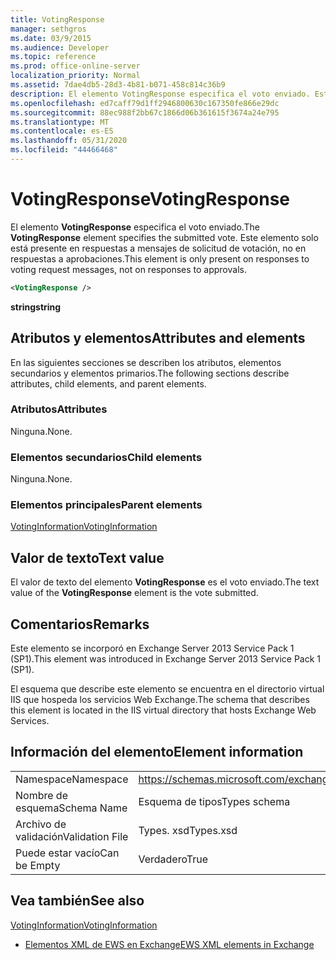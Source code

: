 ```yaml
---
title: VotingResponse
manager: sethgros
ms.date: 03/9/2015
ms.audience: Developer
ms.topic: reference
ms.prod: office-online-server
localization_priority: Normal
ms.assetid: 7dae4db5-28d3-4b81-b071-458c814c36b9
description: El elemento VotingResponse especifica el voto enviado. Este elemento solo está presente en respuestas a mensajes de solicitud de votación, no en respuestas a aprobaciones.
ms.openlocfilehash: ed7caff79d1ff2946800630c167350fe866e29dc
ms.sourcegitcommit: 88ec988f2bb67c1866d06b361615f3674a24e795
ms.translationtype: MT
ms.contentlocale: es-ES
ms.lasthandoff: 05/31/2020
ms.locfileid: "44466468"
---
```

# <a name="votingresponse"></a><span data-ttu-id="cfdeb-104">VotingResponse</span><span class="sxs-lookup"><span data-stu-id="cfdeb-104">VotingResponse</span></span>

<span data-ttu-id="cfdeb-105">El elemento **VotingResponse** especifica el voto enviado.</span><span class="sxs-lookup"><span data-stu-id="cfdeb-105">The **VotingResponse** element specifies the submitted vote.</span></span> <span data-ttu-id="cfdeb-106">Este elemento solo está presente en respuestas a mensajes de solicitud de votación, no en respuestas a aprobaciones.</span><span class="sxs-lookup"><span data-stu-id="cfdeb-106">This element is only present on responses to voting request messages, not on responses to approvals.</span></span> 
  
```XML
<VotingResponse />
```

 <span data-ttu-id="cfdeb-107">**string**</span><span class="sxs-lookup"><span data-stu-id="cfdeb-107">**string**</span></span>
## <a name="attributes-and-elements"></a><span data-ttu-id="cfdeb-108">Atributos y elementos</span><span class="sxs-lookup"><span data-stu-id="cfdeb-108">Attributes and elements</span></span>

<span data-ttu-id="cfdeb-109">En las siguientes secciones se describen los atributos, elementos secundarios y elementos primarios.</span><span class="sxs-lookup"><span data-stu-id="cfdeb-109">The following sections describe attributes, child elements, and parent elements.</span></span>
  
### <a name="attributes"></a><span data-ttu-id="cfdeb-110">Atributos</span><span class="sxs-lookup"><span data-stu-id="cfdeb-110">Attributes</span></span>

<span data-ttu-id="cfdeb-111">Ninguna.</span><span class="sxs-lookup"><span data-stu-id="cfdeb-111">None.</span></span>
  
### <a name="child-elements"></a><span data-ttu-id="cfdeb-112">Elementos secundarios</span><span class="sxs-lookup"><span data-stu-id="cfdeb-112">Child elements</span></span>

<span data-ttu-id="cfdeb-113">Ninguna.</span><span class="sxs-lookup"><span data-stu-id="cfdeb-113">None.</span></span>
  
### <a name="parent-elements"></a><span data-ttu-id="cfdeb-114">Elementos principales</span><span class="sxs-lookup"><span data-stu-id="cfdeb-114">Parent elements</span></span>

[<span data-ttu-id="cfdeb-115">VotingInformation</span><span class="sxs-lookup"><span data-stu-id="cfdeb-115">VotingInformation</span></span>](votinginformation.md)
  
## <a name="text-value"></a><span data-ttu-id="cfdeb-116">Valor de texto</span><span class="sxs-lookup"><span data-stu-id="cfdeb-116">Text value</span></span>

<span data-ttu-id="cfdeb-117">El valor de texto del elemento **VotingResponse** es el voto enviado.</span><span class="sxs-lookup"><span data-stu-id="cfdeb-117">The text value of the **VotingResponse** element is the vote submitted.</span></span> 
  
## <a name="remarks"></a><span data-ttu-id="cfdeb-118">Comentarios</span><span class="sxs-lookup"><span data-stu-id="cfdeb-118">Remarks</span></span>

<span data-ttu-id="cfdeb-119">Este elemento se incorporó en Exchange Server 2013 Service Pack 1 (SP1).</span><span class="sxs-lookup"><span data-stu-id="cfdeb-119">This element was introduced in Exchange Server 2013 Service Pack 1 (SP1).</span></span>
  
<span data-ttu-id="cfdeb-120">El esquema que describe este elemento se encuentra en el directorio virtual IIS que hospeda los servicios Web Exchange.</span><span class="sxs-lookup"><span data-stu-id="cfdeb-120">The schema that describes this element is located in the IIS virtual directory that hosts Exchange Web Services.</span></span>
  
## <a name="element-information"></a><span data-ttu-id="cfdeb-121">Información del elemento</span><span class="sxs-lookup"><span data-stu-id="cfdeb-121">Element information</span></span>

|||
|:-----|:-----|
|<span data-ttu-id="cfdeb-122">Namespace</span><span class="sxs-lookup"><span data-stu-id="cfdeb-122">Namespace</span></span>  <br/> |https://schemas.microsoft.com/exchange/services/2006/types  <br/> |
|<span data-ttu-id="cfdeb-123">Nombre de esquema</span><span class="sxs-lookup"><span data-stu-id="cfdeb-123">Schema Name</span></span>  <br/> |<span data-ttu-id="cfdeb-124">Esquema de tipos</span><span class="sxs-lookup"><span data-stu-id="cfdeb-124">Types schema</span></span>  <br/> |
|<span data-ttu-id="cfdeb-125">Archivo de validación</span><span class="sxs-lookup"><span data-stu-id="cfdeb-125">Validation File</span></span>  <br/> |<span data-ttu-id="cfdeb-126">Types. xsd</span><span class="sxs-lookup"><span data-stu-id="cfdeb-126">Types.xsd</span></span>  <br/> |
|<span data-ttu-id="cfdeb-127">Puede estar vacío</span><span class="sxs-lookup"><span data-stu-id="cfdeb-127">Can be Empty</span></span>  <br/> |<span data-ttu-id="cfdeb-128">Verdadero</span><span class="sxs-lookup"><span data-stu-id="cfdeb-128">True</span></span>  <br/> |
   
## <a name="see-also"></a><span data-ttu-id="cfdeb-129">Vea también</span><span class="sxs-lookup"><span data-stu-id="cfdeb-129">See also</span></span>



[<span data-ttu-id="cfdeb-130">VotingInformation</span><span class="sxs-lookup"><span data-stu-id="cfdeb-130">VotingInformation</span></span>](votinginformation.md)


- [<span data-ttu-id="cfdeb-131">Elementos XML de EWS en Exchange</span><span class="sxs-lookup"><span data-stu-id="cfdeb-131">EWS XML elements in Exchange</span></span>](ews-xml-elements-in-exchange.md)

